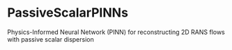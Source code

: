 # PassiveScalarPINNs
Physics-Informed Neural Network (PINN) for reconstructing 2D RANS flows with passive scalar dispersion
